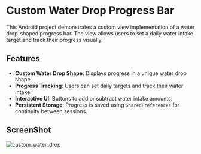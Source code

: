 # Custom Water Drop Progress Bar

This Android project demonstrates a custom view implementation of a water drop-shaped progress bar. The view allows users to set a daily water intake target and track their progress visually.

## Features

- **Custom Water Drop Shape**: Displays progress in a unique water drop shape.
- **Progress Tracking**: Users can set daily targets and track their water intake.
- **Interactive UI**: Buttons to add or subtract water intake amounts.
- **Persistent Storage**: Progress is saved using `SharedPreferences` for continuity between sessions.

## ScreenShot

![custom_water_drop](https://github.com/user-attachments/assets/7a063776-2a37-46f8-8915-afc05d033ba7)

